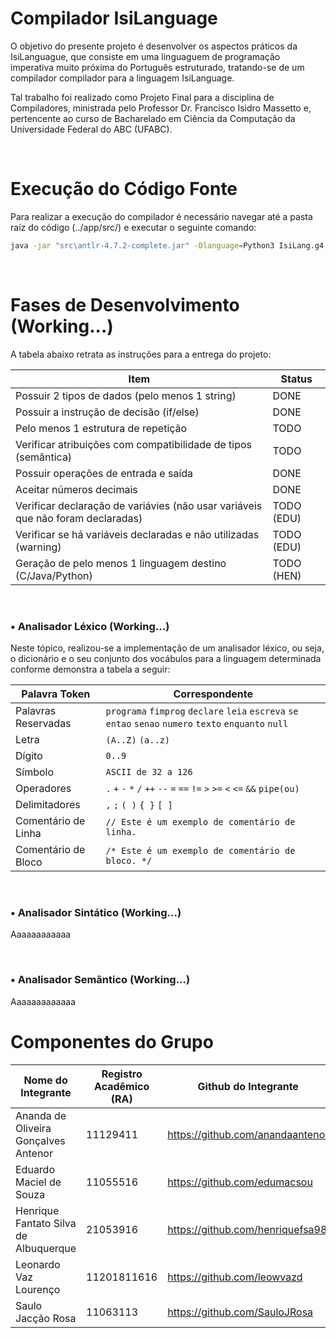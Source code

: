 # Compilador IsiLanguage

O objetivo do presente projeto é desenvolver os aspectos práticos da IsiLanguague, que consiste em uma linguaguem de programação imperativa muito próxima do Português estruturado, tratando-se de um compilador compilador para a linguagem IsiLanguage.

Tal trabalho foi realizado como Projeto Final para a disciplina de Compiladores, ministrada pelo Professor Dr. Francisco Isidro Massetto e, pertencente ao curso de Bacharelado em Ciência da Computação da Universidade Federal do ABC (UFABC). 

<br />

# Execução do Código Fonte

Para realizar a execução do compilador é necessário navegar até a pasta raíz do código (../app/src/) e executar o seguinte comando:

```bash
java -jar "src\antlr-4.7.2-complete.jar" -Dlanguage=Python3 IsiLang.g4 -o src/parser
```

<br />

# Fases de Desenvolvimento (Working...)

A tabela abaixo retrata as instruções para a entrega do projeto:

| Item                                                                            | Status     |
|---------------------------------------------------------------------------------|------------|
| Possuir 2 tipos de dados (pelo menos 1 string)                                  | DONE       |
| Possuir a instrução de decisão (if/else)                                        | DONE       |
| Pelo menos 1 estrutura de repetição                                             | TODO       |
| Verificar atribuições com compatibilidade de tipos (semântica)                  | TODO       |
| Possuir operações de entrada e saída                                            | DONE       |
| Aceitar números decimais                                                        | DONE       |
| Verificar declaração de variávies (não usar variáveis que não foram declaradas) | TODO (EDU) |
| Verificar se há variáveis declaradas e não utilizadas (warning)                 | TODO (EDU) |
| Geração de pelo menos 1 linguagem destino (C/Java/Python)                       | TODO (HEN) |

<br />

### • Analisador Léxico (Working...)

Neste tópico, realizou-se a implementação de um analisador léxico, ou seja, o dicionário e o seu conjunto dos vocábulos para a linguagem determinada conforme demonstra a tabela a seguir:
  
| Palavra Token                        | Correspondente                                        |
|--------------------------------------|-------------------------------------------------------|
| Palavras Reservadas                  | ```programa``` ```fimprog``` ```declare``` ```leia``` ```escreva``` ```se``` ```entao``` ```senao``` ```numero``` ```texto``` ```enquanto``` ```null``` |
| Letra                                | ```(A..Z)``` ```(a..z)```                             |
| Dígito                               | ```0..9```                                            |
| Símbolo                              | ```ASCII de 32 a 126```                               |
| Operadores                           | ```.``` ```+``` ```-``` ```*``` ```/``` ```++``` ```--``` ```=``` ```==``` ```!=``` ```>``` ```>=``` ```<``` ```<=``` ```&&``` ```pipe(ou)``` |
| Delimitadores                        | ```,``` ```;``` ```( )``` ```{ }``` ```[ ]```         |
| Comentário de Linha                  | ```// Este é um exemplo de comentário de linha. ```   |
| Comentário de Bloco                  | ```/* Este é um exemplo de comentário de bloco. */``` |

<br />

### • Analisador Sintático (Working...)

Aaaaaaaaaaaa

<br />

### • Analisador Semântico (Working...)

Aaaaaaaaaaaaa

# Componentes do Grupo

| Nome do Integrante                    | Registro Acadêmico (RA)               | Github do Integrante                  |
|---------------------------------------|---------------------------------------|---------------------------------------|
| Ananda de Oliveira Gonçalves Antenor  | 11129411                              | https://github.com/anandaantenor      |
| Eduardo Maciel de Souza               | 11055516                              | https://github.com/edumacsou          |
| Henrique Fantato Silva de Albuquerque | 21053916                              | https://github.com/henriquefsa98      |
| Leonardo Vaz Lourenço                 | 11201811616                           | https://github.com/leowvazd           |
| Saulo Jacção Rosa                     | 11063113                              | https://github.com/SauloJRosa         |

<br />
